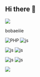 ## Hi there 👋

<img src="https://capsule-render.vercel.app/api?type=waving&color=92E68D&height=150&section=header" />

bobaeiiie

![PHP](https://img.shields.io/badge/PHP-777BB4?style=for-the-badge&logo=php&logoColor=white)
![js](https://img.shields.io/badge/HTML5-E34F26?style=for-the-badge&logo=html5&logoColor=white)

![js](https://img.shields.io/badge/HTML5-E34F26?style=for-the-badge&logo=html5&logoColor=white)
![js](https://img.shields.io/badge/HTML-239120?style=for-the-badge&logo=html5&logoColor=white)

![js](https://img.shields.io/badge/Vue.js-35495E?style=for-the-badge&logo=vue.js&logoColor=4FC08D)
![js](https://img.shields.io/badge/MySQL-00000F?style=for-the-badge&logo=mysql&logoColor=white)


<img src="https://capsule-render.vercel.app/api?type=waving&color=92E68D&height=150&section=footer" />
